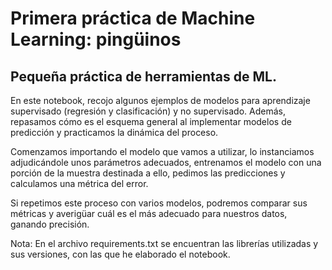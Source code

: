 # Primera práctica de Machine Learning: pingüinos
## Pequeña práctica de herramientas de ML.
 En este notebook, recojo algunos ejemplos de modelos para aprendizaje supervisado (regresión y clasificación) y no supervisado. Además, repasamos cómo es el esquema general al implementar modelos de predicción y practicamos la dinámica del proceso.
 
 Comenzamos importando el modelo que vamos a utilizar, lo instanciamos adjudicándole unos parámetros adecuados, entrenamos el modelo con una porción de la muestra destinada a ello, pedimos las predicciones y calculamos una métrica del error.
 
 Si repetimos este proceso con varios modelos, podremos comparar sus métricas y averigüar cuál es el más adecuado para nuestros datos, ganando precisión.

 Nota: En el archivo requirements.txt se encuentran las librerías utilizadas y sus versiones, con las que he elaborado el notebook. 
